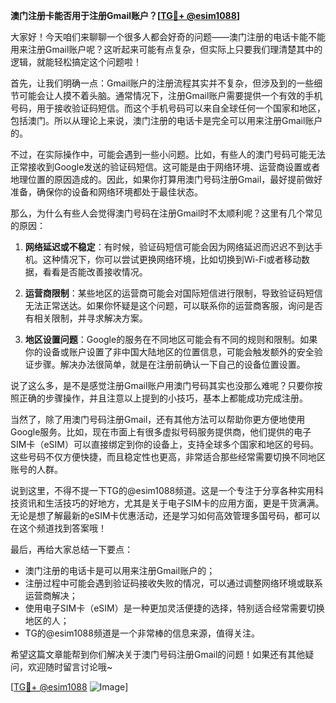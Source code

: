 **澳门注册卡能否用于注册Gmail账户？[[TG💪+ @esim1088](https://t.me/s/esim1088)]**

大家好！今天咱们来聊聊一个很多人都会好奇的问题——澳门注册的电话卡能不能用来注册Gmail账户呢？这听起来可能有点复杂，但实际上只要我们理清楚其中的逻辑，就能轻松搞定这个问题啦！

首先，让我们明确一点：Gmail账户的注册流程其实并不复杂，但涉及到的一些细节可能会让人摸不着头脑。通常情况下，注册Gmail账户需要提供一个有效的手机号码，用于接收验证码短信。而这个手机号码可以来自全球任何一个国家和地区，包括澳门。所以从理论上来说，澳门注册的电话卡是完全可以用来注册Gmail账户的。

不过，在实际操作中，可能会遇到一些小问题。比如，有些人的澳门号码可能无法正常接收到Google发送的验证码短信。这可能是由于网络环境、运营商设置或者地理位置的原因造成的。因此，如果你打算用澳门号码注册Gmail，最好提前做好准备，确保你的设备和网络环境都处于最佳状态。

那么，为什么有些人会觉得澳门号码在注册Gmail时不太顺利呢？这里有几个常见的原因：

1. **网络延迟或不稳定**：有时候，验证码短信可能会因为网络延迟而迟迟不到达手机。这种情况下，你可以尝试更换网络环境，比如切换到Wi-Fi或者移动数据，看看是否能改善接收情况。

2. **运营商限制**：某些地区的运营商可能会对国际短信进行限制，导致验证码短信无法正常送达。如果你怀疑是这个问题，可以联系你的运营商客服，询问是否有相关限制，并寻求解决方案。

3. **地区设置问题**：Google的服务在不同地区可能会有不同的规则和限制。如果你的设备或账户设置了非中国大陆地区的位置信息，可能会触发额外的安全验证步骤。解决办法很简单，就是在注册前确认一下自己的设备位置设置。

说了这么多，是不是感觉注册Gmail账户用澳门号码其实也没那么难呢？只要你按照正确的步骤操作，并且注意以上提到的小技巧，基本上都能成功完成注册。

当然了，除了用澳门号码注册Gmail，还有其他方法可以帮助你更方便地使用Google服务。比如，现在市面上有很多虚拟号码服务提供商，他们提供的电子SIM卡（eSIM）可以直接绑定到你的设备上，支持全球多个国家和地区的号码。这些号码不仅方便快捷，而且稳定性也更高，非常适合那些经常需要切换不同地区账号的人群。

说到这里，不得不提一下TG的@esim1088频道。这是一个专注于分享各种实用科技资讯和生活技巧的好地方，尤其是关于电子SIM卡的应用方面，更是干货满满。无论是想了解最新的eSIM卡优惠活动，还是学习如何高效管理多国号码，都可以在这个频道找到答案哦！

最后，再给大家总结一下要点：
- 澳门注册的电话卡是可以用来注册Gmail账户的；
- 注册过程中可能会遇到验证码接收失败的情况，可以通过调整网络环境或联系运营商解决；
- 使用电子SIM卡（eSIM）是一种更加灵活便捷的选择，特别适合经常需要切换地区的人；
- TG的@esim1088频道是一个非常棒的信息来源，值得关注。

希望这篇文章能帮到你们解决关于澳门号码注册Gmail的问题！如果还有其他疑问，欢迎随时留言讨论哦~ 

[[TG💪+ @esim1088](https://t.me/s/esim1088) ![Image](https://i.postimg.cc/4NQfJmqS/Snipaste-2025-05-13-00-14-12.png)]
